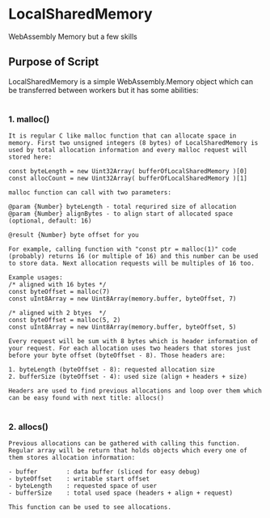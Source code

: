 # LocalSharedMemory #
WebAssembly Memory but a few skills

## Purpose of Script ##
LocalSharedMemory is a simple WebAssembly.Memory object which can be transferred between workers but it has some abilities:
#
### 1. malloc() ###
    It is regular C like malloc function that can allocate space in memory. First two unsigned integers (8 bytes) of LocalSharedMemory is used by total allocation information and every malloc request will stored here:
    
    const byteLength = new Uint32Array( bufferOfLocalSharedMemory )[0]
    const allocCount = new Uint32Array( bufferOfLocalSharedMemory )[1]

    malloc function can call with two parameters:
    
    @param {Number} byteLength - total requrired size of allocation
    @param {Number} alignBytes - to align start of allocated space (optional, default: 16) 

    @result {Number} byte offset for you

    For example, calling function with "const ptr = malloc(1)" code (probably) returns 16 (or multiple of 16) and this number can be used to store data. Next allocation requests will be multiples of 16 too. 
    
    Example usages:
    /* aligned with 16 bytes */
    const byteOffset = malloc(7)   
    const uInt8Array = new Uint8Array(memory.buffer, byteOffset, 7)

    /* aligned with 2 btyes  */
    const byteOffset = malloc(5, 2)     
    const uInt8Array = new Uint8Array(memory.buffer, byteOffset, 5)

    Every request will be sum with 8 bytes which is header information of your request. For each allocation uses two headers that stores just before your byte offset (byteOffset - 8). Those headers are:

    1. byteLength (byteOffset - 8): requested allocation size
    2. bufferSize (byteOffset - 4): used size (align + headers + size)    

    Headers are used to find previous allocations and loop over them which can be easy found with next title: allocs()

#

### 2. allocs() ###
    Previous allocations can be gathered with calling this function. Regular array will be return that holds objects which every one of them stores allocation information:

    - buffer        : data buffer (sliced for easy debug)
    - byteOffset    : writable start offset
    - byteLength    : requested space of user
    - bufferSize    : total used space (headers + align + request)

    This function can be used to see allocations.
